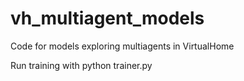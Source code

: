 # vh_multiagent_models
Code for models exploring multiagents in VirtualHome


Run training with python trainer.py
